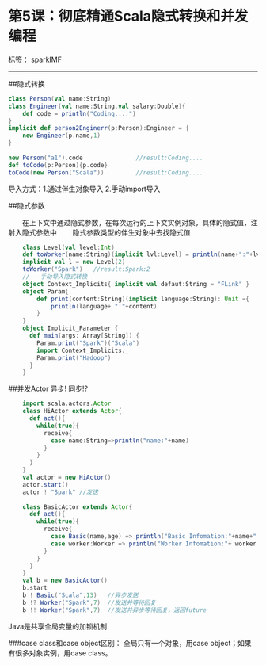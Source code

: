 # 第5课：彻底精通Scala隐式转换和并发编程

标签： sparkIMF

---

##隐式转换
```scala
class Person(val name:String)
class Engineer(val name:String,val salary:Double){
    def code = println("Coding....")
}
implicit def person2Enginerr(p:Person):Engineer = {
    new Engineer(p.name,1)
}
	
new Person("a1").code				//result:Coding....
def toCode(p:Person){p.code}
toCode(new Person("Scala"))			//result:Coding....
```

导入方式：1.通过伴生对象导入	2.手动import导入

##隐式参数

　　在上下文中通过隐式参数，在每次运行的上下文实例对象，具体的隐式值，注射入隐式参数中
　　隐式参数类型的伴生对象中去找隐式值
```scala
	class Level(val level:Int)
	def toWorker(name:String)(implicit lvl:Level) = println(name+":"+lvl.level)
	implicit val l = new Level(2)
	toWorker("Spark")	//result:Spark:2
	//---手动导入隐式转换
	object Context_Implicits{ implicit val defaut:String = "FLink" }
	object Param{
		def print(content:String)(implicit language:String): Unit ={
			println(language+ ":"+content)
		}
	}
	object Implicit_Parameter {
	  def main(args: Array[String]) {
		Param.print("Spark")("Scala")
		import Context_Implicits._
		Param.print("Hadoop")
	  }
	}
```

##并发Actor	异步! 同步!?

```scala
	import scala.actors.Actor
	class HiActor extends Actor{
	  def act(){
		while(true){
		  receive{
			case name:String=>println("name:"+name)
		  }
		}
	  }
	}
	val actor = new HiActor()
	actor.start()
	actor ! "Spark"	//发送
	
	class BasicActor extends Actor{
	  def act(){
		while(true){
		  receive{
			case Basic(name,age) => println("Basic Infomation:"+name+" : "+age)
			case worker:Worker => println("Worker Infomation:"+ worker.name+" : "+worker.age)
		  }
		}
	  }
	}
	val b = new BasicActor()
	b.start
	b ! Basic("Scala",13)	//异步发送
	b !? Worker("Spark",7)	//发送并等待回复
	b !! Worker("Spark",7)	//发送并异步等待回复，返回future
```

Java是共享全局变量的加锁机制

###case class和case object区别： 
全局只有一个对象，用case object；如果有很多对象实例，用case class。
	
